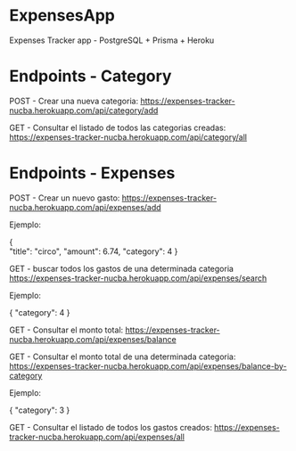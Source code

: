 # ExpensesApp
Expenses Tracker app - PostgreSQL + Prisma + Heroku


# Endpoints - Category

POST - Crear una nueva categoria:
https://expenses-tracker-nucba.herokuapp.com/api/category/add 

GET - Consultar el listado de todos las categorias creadas:
https://expenses-tracker-nucba.herokuapp.com/api/category/all 


# Endpoints - Expenses

POST - Crear un nuevo gasto:
https://expenses-tracker-nucba.herokuapp.com/api/expenses/add

Ejemplo:

{    
    "title": "circo",
    "amount": 6.74,
    "category": 4
}


GET - buscar todos los gastos de una determinada categoria
https://expenses-tracker-nucba.herokuapp.com/api/expenses/search

Ejemplo:

{
    "category": 4
}
 
GET - Consultar el monto total:
https://expenses-tracker-nucba.herokuapp.com/api/expenses/balance

 
GET - Consultar el monto total de una determinada categoria:
https://expenses-tracker-nucba.herokuapp.com/api/expenses/balance-by-category

Ejemplo:

{
    "category": 3
}


GET - Consultar el listado de todos los gastos creados:
https://expenses-tracker-nucba.herokuapp.com/api/expenses/all

